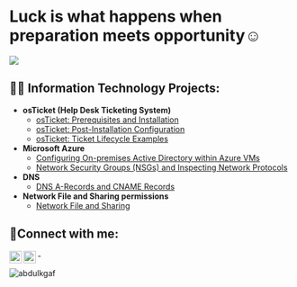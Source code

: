 <h1>Luck is what happens when preparation meets opportunity</a>☺</h1>

![](https://komarev.com/ghpvc/?username=abdulkgaf)

<h2>👨‍💻 Information Technology Projects:</h2>

- <b>osTicket (Help Desk Ticketing System)</b>
  - [osTicket: Prerequisites and Installation](https://github.com/abdulkgaf/osticket-prereqs)
  - [osTicket: Post-Installation Configuration](https://github.com/abdulkgaf/post-install-config)
  - [osTicket: Ticket Lifecycle Examples](https://github.com/abdulkgaf/ticket-lifecycle)
- <b>Microsoft Azure</b>
  - [Configuring On-premises Active Directory within Azure VMs](https://github.com/abdulkgaf/configure-ad)
  - [Network Security Groups (NSGs) and Inspecting Network Protocols](https://github.com/abdulkgaf/azure-network-protocols)
- <b>DNS</b>
  - [DNS A-Records and CNAME Records](https://github.com/abdulkgaf/dns-a-records-cname)
- <b>Network File and Sharing permissions</b>
  - [Network File and Sharing](https://github.com/abdulkgaf/network-files)



<h2>🤳Connect with me:</h2>


[<img align="left" alt="Josh | LinkedIn" width="22px" src="https://cdn.jsdelivr.net/npm/simple-icons@v3/icons/linkedin.svg" />][linkedin]
[<img align="left" alt="Josh | Instagram" width="22px" src="https://cdn.jsdelivr.net/npm/simple-icons@v3/icons/instagram.svg" />][instagram]


[instagram]: https://www.instagram.com/hush.gote/
[linkedin]: https://www.linkedin.com/in/abdul-karim-gafai-3516b11ba/





-<p><img align="center" src="https://github-readme-stats.vercel.app/api/top-langs?username=abdulkgaf&show_icons=true&locale=en&layout=compact" alt="abdulkgaf" /></p>
